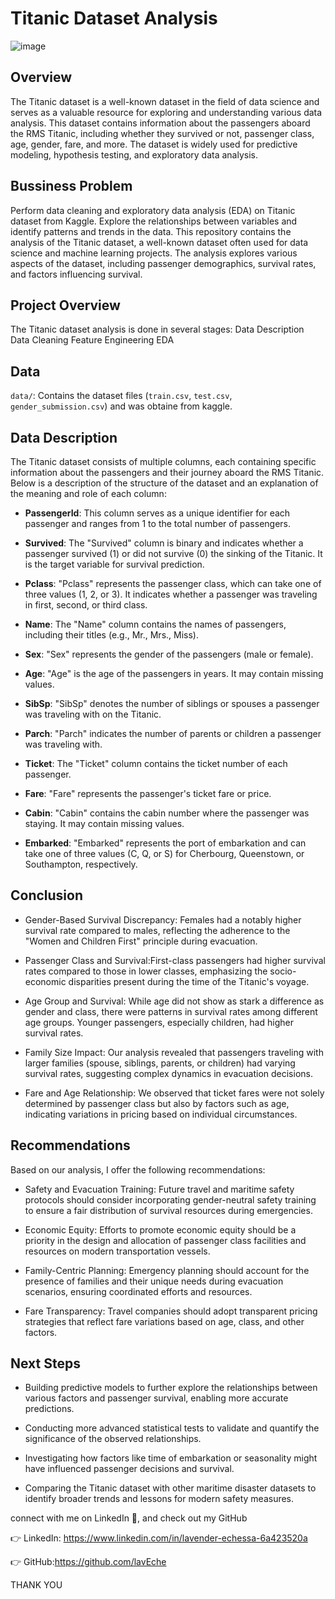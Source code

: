 # Titanic Dataset Analysis
![image](https://github.com/lavEche/prodigy-DS-02/assets/124572155/055dd62e-ad77-469e-9d9f-4e3a8bd0e523)
## Overview
The Titanic dataset is a well-known dataset in the field of data science and serves as a valuable resource for exploring and understanding various data analysis. This dataset contains information about the passengers aboard the RMS Titanic, including whether they survived or not, passenger class, age, gender, fare, and more. The dataset is widely used for predictive modeling, hypothesis testing, and exploratory data analysis.

## Bussiness Problem
Perform data cleaning and exploratory data analysis (EDA) on Titanic dataset from Kaggle. Explore the relationships between variables and identify patterns and trends in the data.
This repository contains the analysis of the Titanic dataset, a well-known dataset often used for data science and machine learning projects. The analysis explores various aspects of the dataset, including passenger demographics, survival rates, and factors influencing survival.

## Project Overview

The Titanic dataset analysis is done in several stages:
Data Description
Data Cleaning
Feature Engineering
EDA

## Data
`data/`: Contains the dataset files (`train.csv`, `test.csv`, `gender_submission.csv`) and was obtaine from kaggle.
## Data Description

The Titanic dataset consists of multiple columns, each containing specific information about the passengers and their journey aboard the RMS Titanic. Below is a description of the structure of the dataset and an explanation of the meaning and role of each column:

- **PassengerId**: This column serves as a unique identifier for each passenger and ranges from 1 to the total number of passengers.

- **Survived**: The "Survived" column is binary and indicates whether a passenger survived (1) or did not survive (0) the sinking of the Titanic. It is the target variable for survival prediction.

- **Pclass**: "Pclass" represents the passenger class, which can take one of three values (1, 2, or 3). It indicates whether a passenger was traveling in first, second, or third class.

- **Name**: The "Name" column contains the names of passengers, including their titles (e.g., Mr., Mrs., Miss).

- **Sex**: "Sex" represents the gender of the passengers (male or female).

- **Age**: "Age" is the age of the passengers in years. It may contain missing values.

- **SibSp**: "SibSp" denotes the number of siblings or spouses a passenger was traveling with on the Titanic.

- **Parch**: "Parch" indicates the number of parents or children a passenger was traveling with.

- **Ticket**: The "Ticket" column contains the ticket number of each passenger.

- **Fare**: "Fare" represents the passenger's ticket fare or price.

- **Cabin**: "Cabin" contains the cabin number where the passenger was staying. It may contain missing values.

- **Embarked**: "Embarked" represents the port of embarkation and can take one of three values (C, Q, or S) for Cherbourg, Queenstown, or Southampton, respectively.

## Conclusion
- Gender-Based Survival Discrepancy: Females had a notably higher survival rate compared to males, reflecting the adherence to the "Women and Children First" principle during evacuation.

- Passenger Class and Survival:First-class passengers had higher survival rates compared to those in lower classes, emphasizing the socio-economic disparities present during the time of the Titanic's voyage.

- Age Group and Survival: While age did not show as stark a difference as gender and class, there were patterns in survival rates among different age groups. Younger passengers, especially children, had higher survival rates.

- Family Size Impact: Our analysis revealed that passengers traveling with larger families (spouse, siblings, parents, or children) had varying survival rates, suggesting complex dynamics in evacuation decisions.

- Fare and Age Relationship: We observed that ticket fares were not solely determined by passenger class but also by factors such as age, indicating variations in pricing based on individual circumstances.

## Recommendations
Based on our analysis, I offer the following recommendations:

- Safety and Evacuation Training: Future travel and maritime safety protocols should consider incorporating gender-neutral safety training to ensure a fair distribution of survival resources during emergencies.

- Economic Equity: Efforts to promote economic equity should be a priority in the design and allocation of passenger class facilities and resources on modern transportation vessels.

- Family-Centric Planning: Emergency planning should account for the presence of families and their unique needs during evacuation scenarios, ensuring coordinated efforts and resources.

- Fare Transparency: Travel companies should adopt transparent pricing strategies that reflect fare variations based on age, class, and other factors.


 ## Next Steps

- Building predictive models to further explore the relationships between various factors and passenger survival, enabling more accurate predictions.

- Conducting more advanced statistical tests to validate and quantify the significance of the observed relationships.

- Investigating how factors like time of embarkation or seasonality might have influenced passenger decisions and survival.

- Comparing the Titanic dataset with other maritime disaster datasets to identify broader trends and lessons for modern safety measures.


connect with me on LinkedIn 🔗, and check out my GitHub 

👉 LinkedIn: https://www.linkedin.com/in/lavender-echessa-6a423520a

👉 GitHub:https://github.com/lavEche 

THANK YOU

